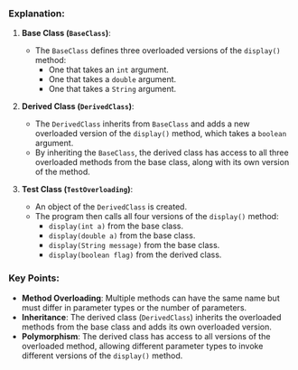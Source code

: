### Explanation:

1. **Base Class (`BaseClass`)**:
    - The `BaseClass` defines three overloaded versions of the `display()` method:
        - One that takes an `int` argument.
        - One that takes a `double` argument.
        - One that takes a `String` argument.

2. **Derived Class (`DerivedClass`)**:
    - The `DerivedClass` inherits from `BaseClass` and adds a new overloaded version of the `display()` method, which takes a `boolean` argument.
    - By inheriting the `BaseClass`, the derived class has access to all three overloaded methods from the base class, along with its own version of the method.

3. **Test Class (`TestOverloading`)**:
    - An object of the `DerivedClass` is created.
    - The program then calls all four versions of the `display()` method:
        - `display(int a)` from the base class.
        - `display(double a)` from the base class.
        - `display(String message)` from the base class.
        - `display(boolean flag)` from the derived class.

### Key Points:
- **Method Overloading**: Multiple methods can have the same name but must differ in parameter types or the number of parameters.
- **Inheritance**: The derived class (`DerivedClass`) inherits the overloaded methods from the base class and adds its own overloaded version.
- **Polymorphism**: The derived class has access to all versions of the overloaded method, allowing different parameter types to invoke different versions of the `display()` method.